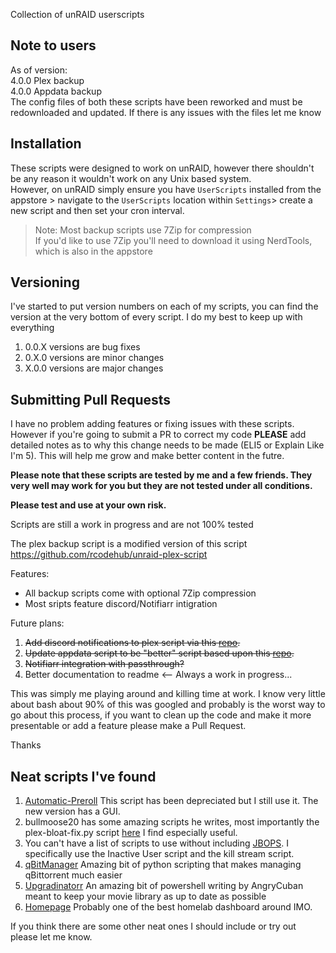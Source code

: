 Collection of unRAID userscripts

## Note to users
As of version:<br>
4.0.0 Plex backup<br>
4.0.0 Appdata backup<br>
The config files of both these scripts have been reworked and must be redownloaded and updated. If there is any issues with the files let me know

## Installation

These scripts were designed to work on unRAID, however there shouldn't be any reason it wouldn't work on any Unix based system. <br>
However, on unRAID simply ensure you have `UserScripts` installed from the appstore > navigate to the `UserScripts` location within `Settings`> create a new script and then set your cron interval.

> Note: Most backup scripts use 7Zip for compression <br>
> If you'd like to use 7Zip you'll need to download it using NerdTools, which is also in the appstore

## Versioning

I've started to put version numbers on each of my scripts, you can find the version at the very bottom of every script.
I do my best to keep up with everything

1. 0.0.X versions are bug fixes
2. 0.X.0 versions are minor changes
3. X.0.0 versions are major changes

## Submitting Pull Requests

I have no problem adding features or fixing issues with these scripts. However if you're going to submit a PR to correct my code **PLEASE** add detailed notes as to why this change needs to be made (ELI5 or Explain Like I'm 5). This will help me grow and make better content in the futre.

**Please note that these scripts are tested by me and a few friends. They very well may work for you but they are not tested under all conditions.** <br>

**Please test and use at your own risk.**

Scripts are still a work in progress and are not 100% tested

The plex backup script is a modified version of this script
https://github.com/rcodehub/unraid-plex-script

Features:

- All backup scripts come with optional 7Zip compression
- Most sripts feature discord/Notifiarr intigration

Future plans: <br>

1. ~~Add discord notifications to plex script via this [repo](https://github.com/ChaoticWeg/discord.sh).~~
2. ~~Update appdata script to be "better" script based upon this [repo](https://github.com/SpartacusIam/unraid-scripts).~~
3. ~~Notifiarr integration with passthrough?~~ 
4. Better documentation to readme <-- Always a work in progress...

This was simply me playing around and killing time at work. I know very little about bash about 90% of this was googled and probably is the worst way to go about this process, if you want to clean up the code and make it more presentable or add a feature please make a Pull Request.

Thanks

## Neat scripts I've found

1. [Automatic-Preroll](https://github.com/TheHumanRobot/Automatic-Preroll) This script has been depreciated but I still use it. The new version has a GUI.
2. bullmoose20 has some amazing scripts he writes, most importantly the plex-bloat-fix.py script [here](https://github.com/bullmoose20/Plex-Stuff) I find especially useful.
3. You can't have a list of scripts to use without including [JBOPS](https://github.com/blacktwin/JBOPS). I specifically use the Inactive User script and the kill stream script.
4. [qBitManager](https://github.com/StuffAnThings/qbit_manage) Amazing bit of python scripting that makes managing qBittorrent much easier
5. [Upgradinatorr](https://github.com/angrycuban13/Just-A-Bunch-Of-Starr-Scripts/tree/main/Upgradinatorr) An amazing bit of powershell writing by AngryCuban meant to keep your movie library as up to date as possible
6. [Homepage](https://github.com/benphelps/homepage) Probably one of the best homelab dashboard around IMO.

If you think there are some other neat ones I should include or try out please let me know.

